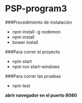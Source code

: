 # PSP-program3

###Procedimiento de instalación
* npm install -g nodemon
* npm install
* bower install

###Para correr el proyecto
* npm start
* npm run start-windows

###Para correr las pruebas
* npm test

**abrir navegador en el puerto 8080**
